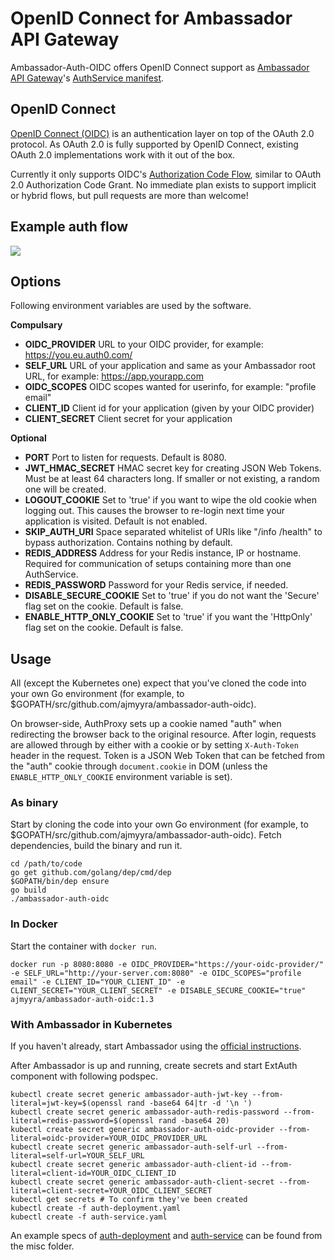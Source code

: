 # OpenID Connect for Ambassador API Gateway

Ambassador-Auth-OIDC offers OpenID Connect support as [Ambassador API Gateway](https://www.getambassador.io/)'s [AuthService manifest](https://www.getambassador.io/reference/services/auth-service).

## OpenID Connect

[OpenID Connect (OIDC)](http://openid.net/connect/) is an authentication layer on top of the OAuth 2.0 protocol. As OAuth 2.0 is fully supported by OpenID Connect, existing OAuth 2.0 implementations work with it out of the box.

Currently it only supports OIDC's [Authorization Code Flow](http://openid.net/specs/openid-connect-basic-1_0.html#CodeFlow), similar to OAuth 2.0 Authorization Code Grant. No immediate plan exists to support implicit or hybrid flows, but pull requests are more than welcome!

## Example auth flow

![](misc/OIDC-flow.png)

## Options

Following environment variables are used by the software.

**Compulsary**
+ **OIDC_PROVIDER** URL to your OIDC provider, for example: https://you.eu.auth0.com/
+ **SELF_URL** URL of your application and same as your Ambassador root URL, for example: https://app.yourapp.com 
+ **OIDC_SCOPES** OIDC scopes wanted for userinfo, for example: "profile email"
+ **CLIENT_ID** Client id for your application (given by your OIDC provider)
+ **CLIENT_SECRET** Client secret for your application

**Optional**
+ **PORT** Port to listen for requests. Default is 8080.
+ **JWT_HMAC_SECRET** HMAC secret key for creating JSON Web Tokens. Must be at least 64 characters long. If smaller or not existing, a random one will be created.
+ **LOGOUT_COOKIE** Set to 'true' if you want to wipe the old cookie when logging out. This causes the browser to re-login next time your application is visited. Default is not enabled.
+ **SKIP_AUTH_URI** Space separated whitelist of URIs like "/info /health" to bypass authorization. Contains nothing by default.
+ **REDIS_ADDRESS** Address for your Redis instance, IP or hostname. Required for communication of setups containing more than one AuthService.
+ **REDIS_PASSWORD** Password for your Redis service, if needed.
+ **DISABLE_SECURE_COOKIE** Set to 'true' if you do not want the 'Secure' flag set on the cookie.  Default is false.
+ **ENABLE_HTTP_ONLY_COOKIE** Set to 'true' if you want the 'HttpOnly' flag set on the cookie. Default is false.

## Usage

All (except the Kubernetes one) expect that you've cloned the code into your own Go environment (for example, to $GOPATH/src/github.com/ajmyyra/ambassador-auth-oidc).

On browser-side, AuthProxy sets up a cookie named "auth" when redirecting the browser back to the original resource. After login, requests are allowed through by either with a cookie or by setting `X-Auth-Token` header in the request. Token is a JSON Web Token that can be fetched from the "auth" cookie through `document.cookie` in DOM (unless the `ENABLE_HTTP_ONLY_COOKIE` environment variable is set).

### As binary
Start by cloning the code into your own Go environment (for example, to $GOPATH/src/github.com/ajmyyra/ambassador-auth-oidc). Fetch dependencies, build the binary and run it.

```
cd /path/to/code
go get github.com/golang/dep/cmd/dep
$GOPATH/bin/dep ensure
go build
./ambassador-auth-oidc
```

### In Docker

Start the container with `docker run`.

```
docker run -p 8080:8080 -e OIDC_PROVIDER="https://your-oidc-provider/" -e SELF_URL="http://your-server.com:8080" -e OIDC_SCOPES="profile email" -e CLIENT_ID="YOUR_CLIENT_ID" -e CLIENT_SECRET="YOUR_CLIENT_SECRET" -e DISABLE_SECURE_COOKIE="true" ajmyyra/ambassador-auth-oidc:1.3
```

### With Ambassador in Kubernetes

If you haven't already, start Ambassador using the [official instructions](https://www.getambassador.io/user-guide/getting-started).

After Ambassador is up and running, create secrets and start ExtAuth component with following podspec.

```
kubectl create secret generic ambassador-auth-jwt-key --from-literal=jwt-key=$(openssl rand -base64 64|tr -d '\n ')
kubectl create secret generic ambassador-auth-redis-password --from-literal=redis-password=$(openssl rand -base64 20)
kubectl create secret generic ambassador-auth-oidc-provider --from-literal=oidc-provider=YOUR_OIDC_PROVIDER_URL
kubectl create secret generic ambassador-auth-self-url --from-literal=self-url=YOUR_SELF_URL
kubectl create secret generic ambassador-auth-client-id --from-literal=client-id=YOUR_OIDC_CLIENT_ID
kubectl create secret generic ambassador-auth-client-secret --from-literal=client-secret=YOUR_OIDC_CLIENT_SECRET
kubectl get secrets # To confirm they've been created
kubectl create -f auth-deployment.yaml
kubectl create -f auth-service.yaml
```

An example specs of [auth-deployment](misc/auth-deployment.yaml.example) and [auth-service](misc/auth-service.yaml.example) can be found from the misc folder.
